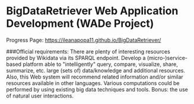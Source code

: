 # BigDataRetriever Web Application Development (WADe Project)
Progress Page: https://ileanapopa11.github.io/BigDataRetriever/

###Official requirements:
There are plenty of interesting resources provided by Wikidata via its SPARQL endpoint. Develop a (micro-)service-based platform able to "intelligently" query, compare, visualize, share, summarize, etc. large (sets of) data/knowledge and additional resources. Also, this Web system will recommend related information and/or similar resources available in other languages. Various computations could be performed by using existing big data techniques and tools. Bonus: the use of natural user interactions.
